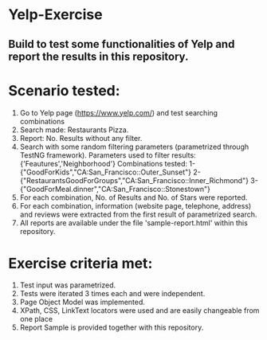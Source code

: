 # Yelp-Exercise
Build to test some functionalities of Yelp and report the results in this repository.
--------------------------------------------------------------------------------------
# Scenario tested:

1) Go to Yelp page (https://www.yelp.com/) and test searching combinations 
2) Search made: Restaurants Pizza.
3) Report: No. Results without any filter.
4) Search with some random filtering parameters (parametrized through TestNG framework). Parameters used to filter results: {'Feautures','Neighborhood'}
    Combinations tested:
      1- {"GoodForKids","CA:San_Francisco::Outer_Sunset"}
      2- {"RestaurantsGoodForGroups","CA:San_Francisco::Inner_Richmond"}
      3- {"GoodForMeal.dinner","CA:San_Francisco::Stonestown"}
5) For each combination, No. of Results and No. of Stars were reported.
6) For each combination, information (website page, telephone, address) and reviews were extracted from the first result of parametrized search.
7) All reports are available under the file 'sample-report.html' within this repository.


# Exercise criteria met:

1) Test input was parametrized.
2) Tests were iterated 3 times each and were independent.
3) Page Object Model was implemented.
4) XPath, CSS, LinkText locators were used and are easily changeable from one place
5) Report Sample is provided together with this repository.
 
